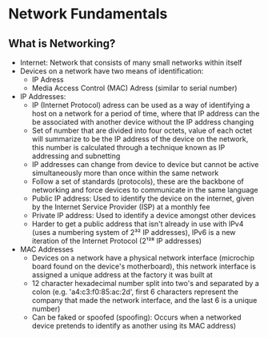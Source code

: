 # Network Fundamentals

## What is Networking?

- Internet: Network that consists of many small networks within itself
- Devices on a network have two means of identification:
  - IP Adress
  - Media Access Control (MAC) Adress (similar to serial number)
- IP Addresses:
  - IP (Internet Protocol) adress can be used as a way of identifying a host on a network for a period of time, where that IP address can the be associated with another device without the IP address changing
  - Set of number that are divided into four octets, value of each octet will summarize to be the IP address of the device on the network, this number is calculated through a technique known as IP addressing and subnetting
  - IP addresses can change from device to device but cannot be active simultaneously more than once within the same network
  - Follow a set of standards (protocols), these are the backbone of networking and force devices to communicate in the same language
  - Public IP address: Used to identify the device on the internet, given by the Internet Service Provider (ISP) at a monthly fee
  - Private IP address: Used to identify a device amongst other devices
  - Harder to get a public address that isn't already in use with IPv4 (uses a numbering system of 2³² IP addresses), IPv6 is a new iteration of the Internet Protocol (2¹²⁸ IP addresses)
- MAC Addresses
  - Devices on a network have a physical network interface (microchip board found on the device's motherboard), this network interface is assigned a unique address at the factory it was built at
  - 12 character hexadecimal number split into two's and separated by a colon (e.g. 'a4:c3:f0:85:ac:2d', first 6 characters represent the company that made the network interface, and the last 6 is a unique number)
  - Can be faked or spoofed (spoofing): Occurs when a networked device pretends to identify as another using its MAC address)

